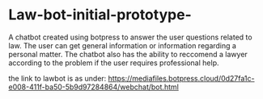 # Law-bot-initial-prototype-
A chatbot created using botpress to answer the user questions related to law. The user can get general information or information regarding a personal matter. The chatbot also has the ability to reccomend a lawyer according to the problem if the user requires professional help.

the link to lawbot is as under: https://mediafiles.botpress.cloud/0d27fa1c-e008-411f-ba50-5b9d97284864/webchat/bot.html
